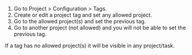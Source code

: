 1.  Go to Project > Configuration > Tags.
2.  Create or edit a project tag and set any allowed project.
3.  Go to the allowed project(s) and set the previous tag.
4.  Go to another project (not allowed) and you will not be able to set
    the previous tag.

If a tag has no allowed project(s) it will be visible in any
project/task.
